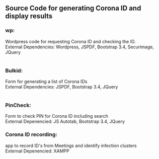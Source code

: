 ## Source Code for generating Corona ID and display results<br>

### wp:<br>
Wordpress code for requesting Corona ID and checking the ID. <br>
External Dependencies: Wordpress, JSPDF, Bootstrap 3.4, Securimage, JQuery<br>
<br>
### Bulkid:<br>
Form for generating a list of Corona IDs<br>
External Dependencies: JSPDF, Bootstrap 3.4, JQuery<br>
<br>
### PinCheck:<br>
Form to check PIN for Corona ID including search<br>
External Depenencied: JS Autotab, Bootstrap 3.4, JQuery<br>
### Corona ID recording:<br>
app to record ID's from Meetings and identify infection clusters<br>
External Depenencied: XAMPP<br>
